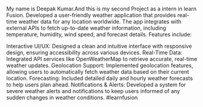 My name is Deepak Kumar.And this is my second Project as a intern in learn Fusion.
Developed a user-friendly weather application that provides real-time weather data for any location worldwide. The app integrates with external APIs to fetch up-to-date weather information, including temperature, humidity, wind speed, and forecast details. Features include:

Interactive UI/UX: Designed a clean and intuitive interface with responsive design, ensuring accessibility across various devices.
Real-Time Data: Integrated API services like OpenWeatherMap to retrieve accurate, real-time weather updates.
Geolocation Support: Implemented geolocation features, allowing users to automatically fetch weather data based on their current location.
Forecasting: Included detailed daily and hourly weather forecasts to help users plan ahead.
Notifications & Alerts: Developed a system for severe weather alerts and notifications to keep users informed of any sudden changes in weather conditions.
#learnfusion
